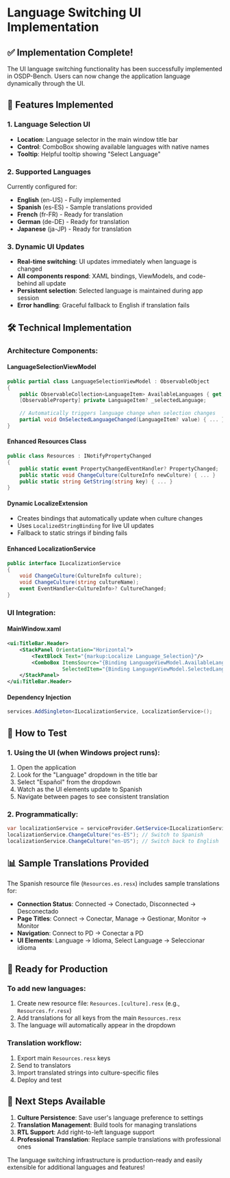 # Language Switching UI Implementation

## ✅ Implementation Complete!

The UI language switching functionality has been successfully implemented in OSDP-Bench. Users can now change the application language dynamically through the UI.

## 🎯 Features Implemented

### **1. Language Selection UI**
- **Location**: Language selector in the main window title bar
- **Control**: ComboBox showing available languages with native names
- **Tooltip**: Helpful tooltip showing "Select Language"

### **2. Supported Languages**
Currently configured for:
- **English** (en-US) - Fully implemented
- **Spanish** (es-ES) - Sample translations provided
- **French** (fr-FR) - Ready for translation
- **German** (de-DE) - Ready for translation  
- **Japanese** (ja-JP) - Ready for translation

### **3. Dynamic UI Updates**
- **Real-time switching**: UI updates immediately when language is changed
- **All components respond**: XAML bindings, ViewModels, and code-behind all update
- **Persistent selection**: Selected language is maintained during app session
- **Error handling**: Graceful fallback to English if translation fails

## 🛠️ Technical Implementation

### **Architecture Components:**

#### **LanguageSelectionViewModel**
```csharp
public partial class LanguageSelectionViewModel : ObservableObject
{
    public ObservableCollection<LanguageItem> AvailableLanguages { get; }
    [ObservableProperty] private LanguageItem? _selectedLanguage;
    
    // Automatically triggers language change when selection changes
    partial void OnSelectedLanguageChanged(LanguageItem? value) { ... }
}
```

#### **Enhanced Resources Class**
```csharp
public class Resources : INotifyPropertyChanged
{
    public static event PropertyChangedEventHandler? PropertyChanged;
    public static void ChangeCulture(CultureInfo newCulture) { ... }
    public static string GetString(string key) { ... }
}
```

#### **Dynamic LocalizeExtension**
- Creates bindings that automatically update when culture changes
- Uses `LocalizedStringBinding` for live UI updates
- Fallback to static strings if binding fails

#### **Enhanced LocalizationService**
```csharp
public interface ILocalizationService
{
    void ChangeCulture(CultureInfo culture);
    void ChangeCulture(string cultureName);
    event EventHandler<CultureInfo>? CultureChanged;
}
```

### **UI Integration:**

#### **MainWindow.xaml**
```xml
<ui:TitleBar.Header>
    <StackPanel Orientation="Horizontal">
        <TextBlock Text="{markup:Localize Language_Selection}"/>
        <ComboBox ItemsSource="{Binding LanguageViewModel.AvailableLanguages}"
                  SelectedItem="{Binding LanguageViewModel.SelectedLanguage, Mode=TwoWay}"/>
    </StackPanel>
</ui:TitleBar.Header>
```

#### **Dependency Injection**
```csharp
services.AddSingleton<ILocalizationService, LocalizationService>();
```

## 🧪 How to Test

### **1. Using the UI (when Windows project runs):**
1. Open the application
2. Look for the "Language" dropdown in the title bar
3. Select "Español" from the dropdown
4. Watch as the UI elements update to Spanish
5. Navigate between pages to see consistent translation

### **2. Programmatically:**
```csharp
var localizationService = serviceProvider.GetService<ILocalizationService>();
localizationService.ChangeCulture("es-ES"); // Switch to Spanish
localizationService.ChangeCulture("en-US"); // Switch back to English
```

## 📊 Sample Translations Provided

The Spanish resource file (`Resources.es.resx`) includes sample translations for:
- **Connection Status**: Connected → Conectado, Disconnected → Desconectado
- **Page Titles**: Connect → Conectar, Manage → Gestionar, Monitor → Monitor
- **Navigation**: Connect to PD → Conectar a PD
- **UI Elements**: Language → Idioma, Select Language → Seleccionar idioma

## 🚀 Ready for Production

### **To add new languages:**
1. Create new resource file: `Resources.[culture].resx` (e.g., `Resources.fr.resx`)
2. Add translations for all keys from the main `Resources.resx`
3. The language will automatically appear in the dropdown

### **Translation workflow:**
1. Export main `Resources.resx` keys
2. Send to translators
3. Import translated strings into culture-specific files
4. Deploy and test

## 🎯 Next Steps Available

1. **Culture Persistence**: Save user's language preference to settings
2. **Translation Management**: Build tools for managing translations
3. **RTL Support**: Add right-to-left language support
4. **Professional Translation**: Replace sample translations with professional ones

The language switching infrastructure is production-ready and easily extensible for additional languages and features!